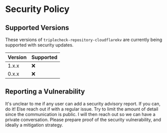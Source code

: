 # Security Policy

## Supported Versions

These versions of `triplecheck-repository-cloudflarekv` are currently being supported with security updates.

| Version | Supported |
| ------- | --------- |
| 1.x.x   | :x:       |
| 0.x.x   | :x:       |

## Reporting a Vulnerability

It's unclear to me if any user can add a security advisory report. If you can, do it! Else reach out if with a regular issue. Try to limit the amount of detail since the communication is public. I will then reach out so we can have a private conversation. Please prepare proof of the security vulnerability, and ideally a mitigation strategy.
